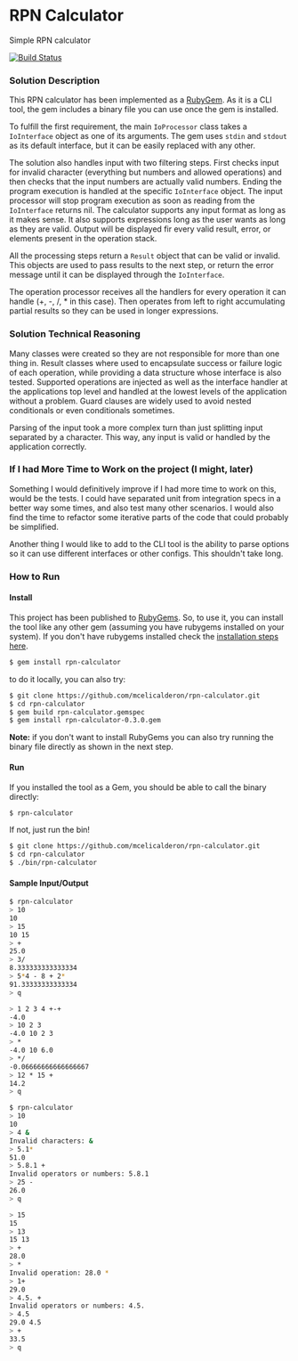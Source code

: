 # RPN Calculator

Simple RPN calculator

[![Build Status](https://travis-ci.org/mcelicalderon/rpn-calculator.svg?branch=master)](https://travis-ci.org/mcelicalderon/rpn-calculator)

### Solution Description

This RPN calculator has been implemented as a [RubyGem](https://rubygems.org/).
As it is a CLI tool, the gem includes a binary file you can use once the gem is
installed.

To fulfill the first requirement, the main `IoProcessor` class takes a `IoInterface`
object as one of its arguments. The gem uses `stdin` and `stdout` as its default
interface, but it can be easily replaced with any other.

The solution also handles input with two filtering steps. First checks input
for invalid character (everything but numbers and allowed operations) and then
checks that the input numbers are actually valid numbers. Ending the program
execution is handled at the specific `IoInterface` object. The input processor
will stop program execution as soon as reading from the `IoInterface` returns nil.
The calculator supports any input format as long as it makes sense. It also supports
expressions long as the user wants as long as they are valid.
Output will be displayed fir every valid result, error, or elements present in the
operation stack.

All the processing steps return a `Result` object that can be valid or invalid.
This objects are used to pass results to the next step, or return the error message
until it can be displayed through the `IoInterface`.

The operation processor receives all the handlers for every operation it can handle
(+, -, /, \* in this case). Then operates from left to right accumulating partial results
so they can be used in longer expressions.

### Solution Technical Reasoning
Many classes were created so they are not responsible for more than one thing in.
Result classes where used to encapsulate success or failure logic of each operation,
while providing a data structure whose interface is also tested.
Supported operations are injected as well as the interface handler at the applications
top level and handled at the lowest levels of the application without a problem.
Guard clauses are widely used to avoid nested conditionals or even conditionals sometimes.

Parsing of the input took a more complex turn than just splitting input separated
by a character. This way, any input is valid or handled by the application correctly.

### If I had More Time to Work on the project (I might, later)

Something I would definitively improve if I had more time to work on this, would be
the tests. I could have separated unit from integration specs in a better way some times,
and also test many other scenarios. I would also find the time to refactor some
iterative parts of the code that could probably be simplified.

Another thing I would like to add to the CLI tool is the ability to parse options
so it can use different interfaces or other configs. This shouldn't take long.

### How to Run
#### Install
This project has been published to [RubyGems](https://rubygems.org/). So, to use it,
you can install the tool like any other gem (assuming you have rubygems installed on your system). If you don't have rubygems installed check the
[installation steps here](https://rubygems.org/pages/download).

```bash
$ gem install rpn-calculator
```

to do it locally, you can also try:

```bash
$ git clone https://github.com/mcelicalderon/rpn-calculator.git
$ cd rpn-calculator
$ gem build rpn-calculator.gemspec
$ gem install rpn-calculator-0.3.0.gem
```

**Note:** if you don't want to install RubyGems you can also try running the binary file
directly as shown in the next step.
#### Run

If you installed the tool as a Gem, you should be able to call the binary directly:

```bash
$ rpn-calculator
```

If not, just run the bin!

```bash
$ git clone https://github.com/mcelicalderon/rpn-calculator.git
$ cd rpn-calculator
$ ./bin/rpn-calculator
```

#### Sample Input/Output

```bash
$ rpn-calculator
> 10
10
> 15
10 15
> +
25.0
> 3/
8.333333333333334
> 5*4 - 8 + 2*
91.33333333333334
> q
```

```bash
> 1 2 3 4 +-+
-4.0
> 10 2 3
-4.0 10 2 3
> *
-4.0 10 6.0
> */
-0.06666666666666667
> 12 * 15 +
14.2
> q
```

```bash
$ rpn-calculator
> 10
10
> 4 &
Invalid characters: &
> 5.1*
51.0
> 5.8.1 +
Invalid operators or numbers: 5.8.1
> 25 -
26.0
> q
```

```bash
> 15
15
> 13
15 13
> +
28.0
> *
Invalid operation: 28.0 *
> 1+
29.0
> 4.5. +
Invalid operators or numbers: 4.5.
> 4.5  
29.0 4.5
> +
33.5
> q
```
